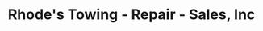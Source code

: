 ---
title: "Rhode's Towing -  Repair - Sales, Inc"
url: /east-troy/rhodes-towing-repair-sales-inc/
shop: car repair
---